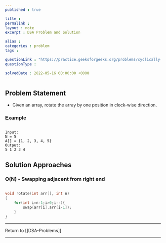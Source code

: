 ```yaml
---
published : true

title : 
permalink : 
layout : note
excerpt : DSA Problem and Solution

alias : 
categories : problem
tags : 

questionLink : "https://practice.geeksforgeeks.org/problems/cyclically-rotate-an-array-by-one2614/1#"
questionType : 

solvedDate : 2022-05-16 00:00:00 +0000
---
```


## Problem Statement

- Given an array, rotate the array by one position in clock-wise direction.

### Example

```

Input:
N = 5
A[] = {1, 2, 3, 4, 5}
Output:
5 1 2 3 4

```

## Solution Approaches

### O(N) - Swapping adjacent from right end

```cpp 

void rotate(int arr[], int n)
{
    for(int i=n-1;i>0;i--){
        swap(arr[i],arr[i-1]);
    }
}


```

---

Return to [[DSA-Problems]]

---

